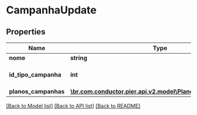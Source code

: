 # CampanhaUpdate

## Properties
Name | Type | Description | Notes
------------ | ------------- | ------------- | -------------
**nome** | **string** | Nome da campanha | [optional] 
**id_tipo_campanha** | **int** | C\u00C3\u00B3digo de Identifica\u00C3\u00A7\u00C3\u00A3o do tipo da campanha. | [optional] 
**planos_campanhas** | [**\br.com.conductor.pier.api.v2.model\PlanoCampanhaUpdate[]**](PlanoCampanhaUpdate.md) | Lista com os planos de campanha | [optional] 

[[Back to Model list]](../README.md#documentation-for-models) [[Back to API list]](../README.md#documentation-for-api-endpoints) [[Back to README]](../README.md)


